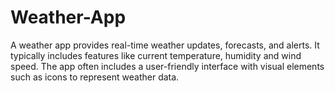 # Weather-App
A weather app provides real-time weather updates, forecasts, and alerts. It typically includes features like current temperature, humidity and wind speed. The app often includes a user-friendly interface with visual elements such as icons to represent weather data.
